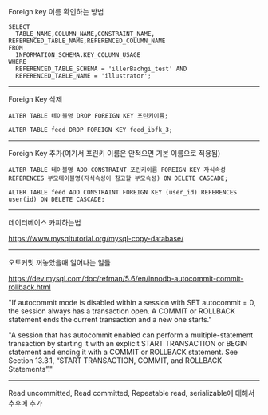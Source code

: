 Foreign key 이름 확인하는 방법

```
SELECT 
  TABLE_NAME,COLUMN_NAME,CONSTRAINT_NAME, REFERENCED_TABLE_NAME,REFERENCED_COLUMN_NAME
FROM
  INFORMATION_SCHEMA.KEY_COLUMN_USAGE
WHERE
  REFERENCED_TABLE_SCHEMA = 'illerBachgi_test' AND
  REFERENCED_TABLE_NAME = 'illustrator';
```

---------------------


Foreign Key 삭제

```
ALTER TABLE 테이블명 DROP FOREIGN KEY 포린키이름;

ALTER TABLE feed DROP FOREIGN KEY feed_ibfk_3;
```

-------------------

Foreign Key 추가(여기서 포린키 이름은 안적으면 기본 이름으로 적용됨)

```
ALTER TABLE 테이블명 ADD CONSTRAINT 포린키이름 FOREIGN KEY 자식속성 REFERENCES 부모테이블명(자식속성이 참고할 부모속성) ON DELETE CASCADE;

ALTER TABLE feed ADD CONSTRAINT FOREIGN KEY (user_id) REFERENCES user(id) ON DELETE CASCADE;
```

--------------------

데이터베이스 카피하는법

https://www.mysqltutorial.org/mysql-copy-database/

-----------------------------

오토커밋 꺼놓았을때 일어나는 일들

https://dev.mysql.com/doc/refman/5.6/en/innodb-autocommit-commit-rollback.html

"If autocommit mode is disabled within a session with SET autocommit = 0, the session always has a transaction open.
A COMMIT or ROLLBACK statement ends the current transaction and a new one starts."

"A session that has autocommit enabled can perform a multiple-statement transaction by starting it with
an explicit START TRANSACTION or BEGIN statement and ending it with a COMMIT or ROLLBACK statement. See Section 13.3.1, “START TRANSACTION, COMMIT, and ROLLBACK Statements”."

---------------------------

Read uncommitted, Read committed, Repeatable read, serializable에 대해서 추후에 추가 
